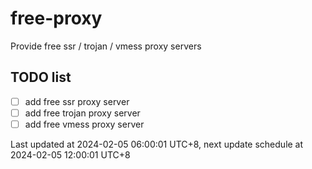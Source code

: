 
# free-proxy
Provide free ssr / trojan / vmess proxy servers


## TODO list
- [ ] add free ssr proxy server
- [ ] add free trojan proxy server
- [ ] add free vmess proxy server

Last updated at 2024-02-05 06:00:01 UTC+8, next update schedule at 2024-02-05 12:00:01 UTC+8

